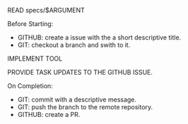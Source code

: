 READ specs/$ARGUMENT

Before Starting:
- GITHUB: create a issue with the a short descriptive title.
- GIT: checkout a branch and swith to it.

IMPLEMENT TOOL

PROVIDE TASK UPDATES TO THE GITHUB ISSUE.

On Completion:
- GIT: commit with a descriptive message.
- GIT: push the branch to the remote repository.
- GITHUB: create a PR.